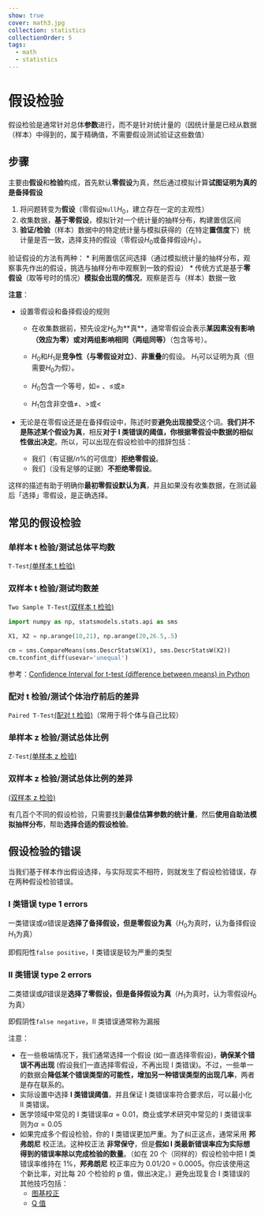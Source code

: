 ```yaml
---
show: true
cover: math3.jpg
collection: statistics
collectionOrder: 5
tags:
  - math
  - statistics
---
```


# 假设检验
假设检验是通常针对总体**参数**进行，而不是针对统计量的（因统计量是已经从数据（样本）中得到的，属于精确值，不需要假设测试验证这些数值）



## 步骤
主要由**假设**和**检验**构成，首先默认**零假设**为真，然后通过模拟计算**试图证明为真的是备择假设**

1. 将问题转变为**假设**（零假设`Null`$H_0$，建立存在一定的主观性）
2. 收集数据，**基于零假设**，模拟针对一个统计量的抽样分布，构建置信区间
3. **验证/检验**（样本）数据中的特定统计量与模拟获得的（在特定**置信度**下）统计量是否一致，选择支持的假设（零假设$H_0$或备择假设$H_1$）。


验证假设的方法有两种：
    * 利用置信区间选择（通过模拟统计量的抽样分布，观察事先作出的假设，挑选与抽样分布中观察到一致的假设）
    * 传统方式是基于**零假设**（取等号时的情况）**模拟会出现的情况**，观察是否与（样本）数据一致


**注意**：
* 设置零假设和备择假设的规则

    * 在收集数据前，预先设定$H_0$为**​真**，通常零假设会表示**某因素没有影响（效应为零）**或**对两组影响相同（两组同等）**（包含等号）。

    * $H_0$和$H_1$是**竞争性（与零假设对立）**、**非重叠**的假设。 $H_1$可以证明为真（但需要$H_0$为假）。
    * $H_0$包含一个等号，如$=$ 、$\leq$或$\geq$
    * $H_1$包含非空值$\neq$、$>$或$<$

* 无论是在零假设还是在备择假设中，陈述时要**避免出现接受**这个词。**我们并不是陈述某个假设为真**，相反**对于 I 类错误的阈值，你根据零假设中数据的相似性做出决定**。所以，可以出现在假设检验中的措辞包括：
    * 我们（有证据/$n\%$的可信度）**拒绝零假设**。
    * 我们（没有足够的证据）**不拒绝零假设**。

这样的描述有助于明确你**最初零假设默认为真**，并且如果没有收集数据，在测试最后「选择」零假设，是正确选择。

## 常见的假设检验

### 单样本 t 检验/测试总体平均数
`T-Test`[(单样本 t 检验)](https://www.cliffsnotes.com/study-guides/statistics/univariate-inferential-tests/one-sample-t-test)

### 双样本 t 检验/测试均数差
`Two Sample T-Test`[(双样本 t 检验)](http://www.itl.nist.gov/div898/handbook/eda/section3/eda353.htm)

```python
import numpy as np, statsmodels.stats.api as sms

X1, X2 = np.arange(10,21), np.arange(20,26.5,.5)

cm = sms.CompareMeans(sms.DescrStatsW(X1), sms.DescrStatsW(X2))
cm.tconfint_diff(usevar='unequal')
```

参考：[Confidence Interval for t-test (difference between means) in Python](https://stackoverflow.com/questions/31768464/confidence-interval-for-t-test-difference-between-means-in-python)

### 配对 t 检验/测试个体治疗前后的差异
`Paired T-Test`[(配对 t 检验)](http://www.statstutor.ac.uk/resources/uploaded/paired-t-test.pdf)（常用于将个体与自己比较）

### 单样本 z 检验/测试总体比例
`Z-Test`[(单样本 z 检验)](https://stattrek.com/statistics/dictionary.aspx?definition=one-sample%20z-test)

### 双样本 z 检验/测试总体比例的差异
[(双样本 z 检验)](https://onlinecourses.science.psu.edu/stat414/node/268)

有几百个不同的假设检验，只需要找到**最佳估算参数的统计量**，然后**使用自助法模拟抽样分布**，帮助**选择合适的假设检验**。



## 假设检验的错误
当我们基于样本作出假设选择，与实际现实不相符，则就发生了假设检验错误，存在两种假设检验错误。

### I 类错误 type 1 errors
一类错误或$\alpha$错误是**选择了备择假设，但是零假设为真**（$H_0$为真时，认为备择假设$H_1$为真）

即假阳性`false positive`，I 类错误是较为严重的类型
### II 类错误 type 2 errors
二类错误或$\beta$错误是**选择了零假设，但是备择假设为真**（$H_1$为真时，认为零假设$H_0$为真）

即假阴性`false negative`，II 类错误通常称为漏报


注意：
* 在一些极端情况下，我们通常选择一个假设 (如一直选择零假设)，**确保某个错误不再出现** (假设我们一直选择零假设，不再出现 I 类错误)。不过，一些单一的数据会**降低某个错误类型的可能性，增加另一种错误类型的出现几率**，两者是存在联系的。
* 实际设置中选择 **I 类错误阈值**，并且保证 I 类错误率符合要求后，可以最小化 II 类错误。
* 医学领域中常见的 I 类错误率$\alpha = 0.01$，商业或学术研究中常见的 I 类错误率则为$\alpha = 0.05$
* 如果完成多个假设检验，你的 I 类错误更加严重。为了纠正这点，通常采用 **邦弗朗尼** 校正法。这种校正法 **非常保守**，但是**假如 I 类最新错误率应为实际想得到的错误率除以完成检验的数量**。（如在 20 个（同样的）假设检验中把 I 类错误率维持在 1%，**邦弗朗尼** 校正率应为 0.01/20 = 0.0005。你应该使用这个新比率，对比每 20 个检验的 p 值，做出决定。）避免出现复合 I 类错误的其他技巧包括：
    * [图基校正](http://www.itl.nist.gov/div898/handbook/prc/section4/prc471.htm)
    *  [Q 值](http://www.nonlinear.com/support/progenesis/comet/faq/v2.0/pq-values.aspx)